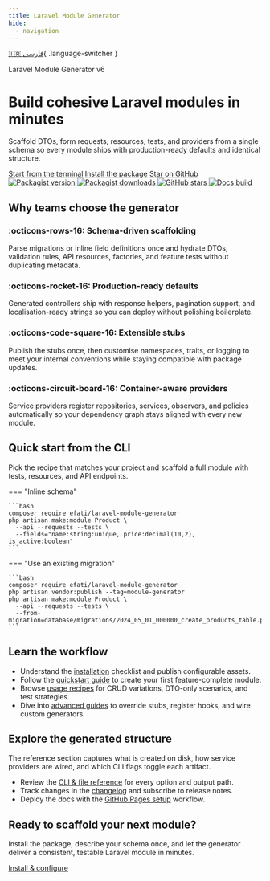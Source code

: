 ```yaml
---
title: Laravel Module Generator
hide:
  - navigation
---
```


[🇮🇷 فارسی](/fa/){ .language-switcher }

<div class="hero">
  <div class="hero__content">
    <span class="hero__eyebrow">Laravel Module Generator v6</span>
    <h1 class="hero__title">Build cohesive Laravel modules in minutes</h1>
    <p class="hero__lead">Scaffold DTOs, form requests, resources, tests, and providers from a single schema so every module ships with production-ready defaults and identical structure.</p>
    <div class="hero__actions">
      <a class="md-button md-button--primary" href="/en/quickstart/">Start from the terminal</a>
      <a class="md-button md-button--secondary" href="/en/installation/">Install the package</a>
      <a class="md-button" href="https://github.com/efati/laravel-module-generator" target="_blank" rel="noopener">Star on GitHub</a>
    </div>
  </div>
</div>

<div class="badge-row">
  <a href="https://packagist.org/packages/efati/laravel-module-generator" target="_blank" rel="noopener">
    <img alt="Packagist version" src="https://img.shields.io/packagist/v/efati/laravel-module-generator.svg?label=packagist&color=4c51bf">
  </a>
  <a href="https://packagist.org/packages/efati/laravel-module-generator" target="_blank" rel="noopener">
    <img alt="Packagist downloads" src="https://img.shields.io/packagist/dt/efati/laravel-module-generator.svg?color=10b981">
  </a>
  <a href="https://github.com/efati/laravel-module-generator" target="_blank" rel="noopener">
    <img alt="GitHub stars" src="https://img.shields.io/github/stars/efati/laravel-module-generator.svg?style=flat&color=0ea5e9">
  </a>
  <a href="https://github.com/efati/laravel-module-generator/actions/workflows/docs.yml" target="_blank" rel="noopener">
    <img alt="Docs build" src="https://img.shields.io/github/actions/workflow/status/efati/laravel-module-generator/docs.yml?branch=main&label=docs">
  </a>
</div>

## Why teams choose the generator

<div class="feature-grid">
  <div class="feature-card">
    <h3>:octicons-rows-16: Schema-driven scaffolding</h3>
    <p>Parse migrations or inline field definitions once and hydrate DTOs, validation rules, API resources, factories, and feature tests without duplicating metadata.</p>
  </div>
  <div class="feature-card">
    <h3>:octicons-rocket-16: Production-ready defaults</h3>
    <p>Generated controllers ship with response helpers, pagination support, and localisation-ready strings so you can deploy without polishing boilerplate.</p>
  </div>
  <div class="feature-card">
    <h3>:octicons-code-square-16: Extensible stubs</h3>
    <p>Publish the stubs once, then customise namespaces, traits, or logging to meet your internal conventions while staying compatible with package updates.</p>
  </div>
  <div class="feature-card">
    <h3>:octicons-circuit-board-16: Container-aware providers</h3>
    <p>Service providers register repositories, services, observers, and policies automatically so your dependency graph stays aligned with every new module.</p>
  </div>
</div>

<div class="quickstart">
  <h2>Quick start from the CLI</h2>
  <p>Pick the recipe that matches your project and scaffold a full module with tests, resources, and API endpoints.</p>

=== "Inline schema"

    ```bash
    composer require efati/laravel-module-generator
    php artisan make:module Product \
      --api --requests --tests \
      --fields="name:string:unique, price:decimal(10,2), is_active:boolean"
    ```

=== "Use an existing migration"

    ```bash
    composer require efati/laravel-module-generator
    php artisan vendor:publish --tag=module-generator
    php artisan make:module Product \
      --api --requests --tests \
      --from-migration=database/migrations/2024_05_01_000000_create_products_table.php
    ```

</div>

## Learn the workflow

- Understand the [installation](/en/installation/) checklist and publish configurable assets.
- Follow the [quickstart guide](/en/quickstart/) to create your first feature-complete module.
- Browse [usage recipes](/en/usage/) for CRUD variations, DTO-only scenarios, and test strategies.
- Dive into [advanced guides](/en/advanced/) to override stubs, register hooks, and wire custom generators.


## Explore the generated structure

The reference section captures what is created on disk, how service providers are wired, and which CLI flags toggle each artifact.

- Review the [CLI & file reference](/en/reference/) for every option and output path.
- Track changes in the [changelog](/en/changelog/) and subscribe to release notes.
- Deploy the docs with the [GitHub Pages setup](/en/github-pages-setup/) workflow.


<div class="cta-banner">
  <h2>Ready to scaffold your next module?</h2>
  <p>Install the package, describe your schema once, and let the generator deliver a consistent, testable Laravel module in minutes.</p>
  <a class="md-button md-button--primary" href="/en/installation/">Install &amp; configure</a>

</div>

